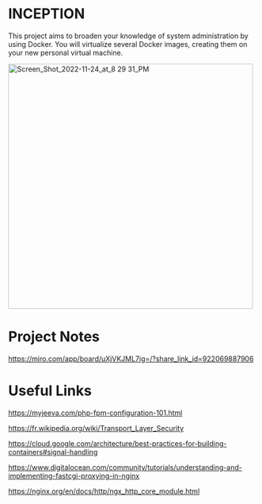 # INCEPTION

This project aims to broaden your knowledge of system administration by using Docker.
You will virtualize several Docker images, creating them on your new personal virtual machine.



<img width="494" alt="Screen_Shot_2022-11-24_at_8 29 31_PM" src="https://github.com/Eozdur/Inception-42/assets/101213607/5419d2a9-9972-4ab8-aa61-a856a4c4e811">

# Project Notes

https://miro.com/app/board/uXjVKJML7ig=/?share_link_id=922069887906

# Useful Links

https://myjeeva.com/php-fpm-configuration-101.html

https://fr.wikipedia.org/wiki/Transport_Layer_Security

https://cloud.google.com/architecture/best-practices-for-building-containers#signal-handling

https://www.digitalocean.com/community/tutorials/understanding-and-implementing-fastcgi-proxying-in-nginx

https://nginx.org/en/docs/http/ngx_http_core_module.html
